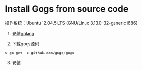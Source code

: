 <h1>Install Gogs from source code</h1>
操作系统：Ubuntu 12.04.5 LTS (GNU/Linux 3.13.0-32-generic i686)

1. [安装golang](/it/complier/Install-Golang)

2. 下载gogs源码
```
$ go get -u github.com/gogs/gogs
```

3. 安装
